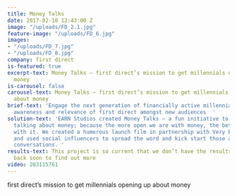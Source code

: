 ```yaml
---
title: Money Talks
date: 2017-02-10 12:43:00 Z
image: "/uploads/FD_2.1.jpg"
feature-image: "/uploads/FD_6.jpg"
images:
- "/uploads/FD_7.jpg"
- "/uploads/FD_8.jpg"
company: first direct
is-featured: true
excerpt-text: Money Talks – first direct’s mission to get millennials opening up about
  money
is-carousel: false
carousel-text: Money Talks – first direct’s mission to get millennials opening up
  about money
brief-text: 'Engage the next generation of financially active millennials to raise
  awareness and relevance of first direct amongst new audiences  '
solution-text: 'EARN Studios created Money Talks – a fun initiative to get people
  talking about money; because the more open we are with money, the better we are
  with it. We created a humorous launch film in partnership with Very British Problems
  and used social influencers to spread the word and kick start those awkward money
  conversations. '
results-text: This project is so current that we don’t have the results yet! Check
  back soon to find out more
video: 203115761
---
```


first direct’s mission to get millennials opening up about money